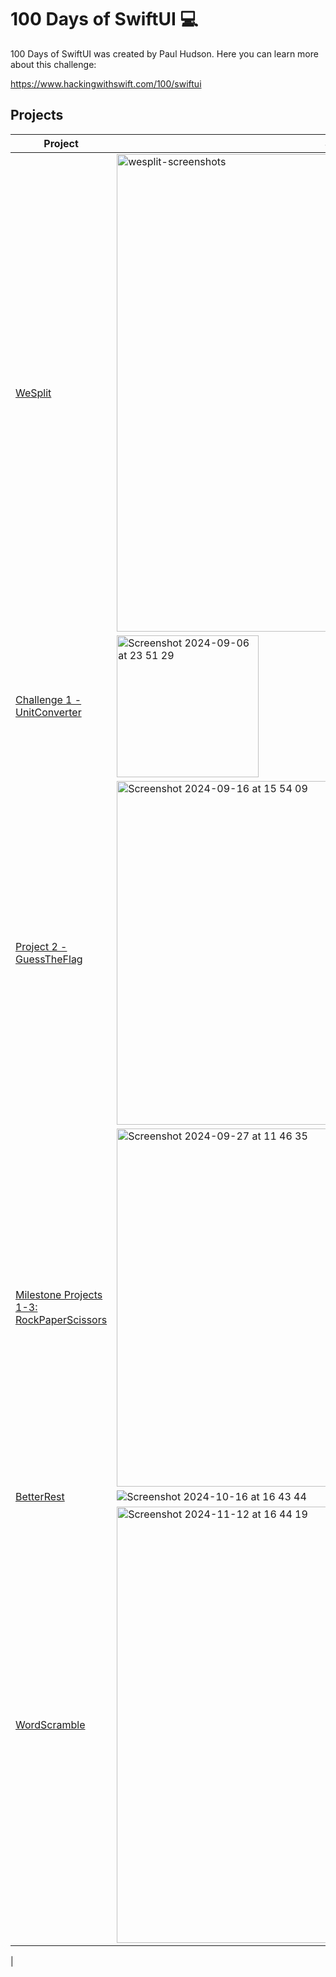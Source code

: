 # 100 Days of SwiftUI 💻

100 Days of SwiftUI was created by Paul Hudson. Here you can learn more about this challenge:

https://www.hackingwithswift.com/100/swiftui

## Projects

| Project             | Screenshots                                                                |
| ----------------- | ------------------------------------------------------------------ |
| [WeSplit](https://github.com/am301892/100DaysOfSwiftUI/tree/main/WeSplit) |<img width="764" alt="wesplit-screenshots" src="https://github.com/user-attachments/assets/c3bf9e96-ca61-4fe5-bdbb-88164e58aa07">|
| [Challenge 1 - UnitConverter](https://github.com/am301892/100DaysOfSwiftUI/tree/main/UnitConverter)  | <img width="227" alt="Screenshot 2024-09-06 at 23 51 29" src="https://github.com/user-attachments/assets/ac90420f-beda-49b2-870a-e1c17b53c645">
| [Project 2 - GuessTheFlag](https://github.com/am301892/100DaysOfSwiftUI/tree/main/GuessTheFlag)| <img width="550" alt="Screenshot 2024-09-16 at 15 54 09" src="https://github.com/user-attachments/assets/915d5ac8-b826-487a-944f-8c18f82a7f56"> |
| [Milestone Projects 1-3: RockPaperScissors](https://github.com/am301892/100DaysOfSwiftUI/tree/main/RockPaperScissors) |<img width="573" alt="Screenshot 2024-09-27 at 11 46 35" src="https://github.com/user-attachments/assets/bddc18f7-1a34-40f1-92f8-eff49466d0cf">|
| [BetterRest](https://github.com/am301892/100DaysOfSwiftUI/tree/main/BetterSleep) | ![Screenshot 2024-10-16 at 16 43 44](https://github.com/user-attachments/assets/67603996-d36f-41c7-af73-db6951cce067)
| [ WordScramble](https://github.com/am301892/100DaysOfSwiftUI/tree/main/WordScramble)|<img width="698" alt="Screenshot 2024-11-12 at 16 44 19" src="https://github.com/user-attachments/assets/a903faef-f7fc-4042-a159-02830f5b8449">
| 

